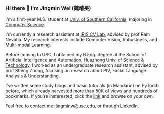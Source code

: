 ### Hi there 👋 I'm Jingmin Wei (魏靖旻)

I'm a first-year M.S. student at [Univ. of Southern California](https://www.usc.edu/), majoring in [Computer Science](https://www.cs.usc.edu/).

I'm currently a research assistant at [IRIS CV Lab](https://sites.usc.edu/iris-cvlab/), advised by prof Ram Nevatia. My research interests include Computer Vision, Robustness, and Multi-modal Learning.

Before coming to USC, I obtained my B.Eng. degree at the School of Artificial Intelligence and Automation, [Huazhong Univ. of Science & Technology](http://english.hust.edu.cn/). I worked as an undergraduate research assistant, advised by prof Sheng Zhong, focusing on research about PIV, Facial Language Analysis & Understanding.

I've written some study blogs and basic tutorials (in Mandarin) on PyTorch before, which already harvested more than 50K of views and hundreds of bookmarks. If you're insterested, click the [link](https://blog.csdn.net/weixin_44979150/category_11618935.html) and browse on your own.

Feel free to contact me: jingminw@usc.edu, or through [LinkedIn](https://www.linkedin.com/in/jingminwei/).
